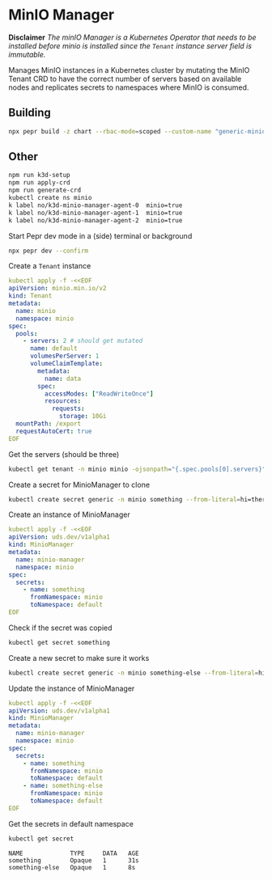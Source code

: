 # MinIO Manager

**Disclaimer** _The minIO Manager is a Kubernetes Operator that needs to be installed _before_ minio is installed since the `Tenant` instance server field is immutable._

Manages MinIO instances in a Kubernetes cluster by mutating the MinIO Tenant CRD to have the correct number of servers based on available nodes and replicates secrets to namespaces where MinIO is consumed.

## Building

```bash
npx pepr build -z chart --rbac-mode=scoped --custom-name "generic-minio"
```



## Other

```bash
npm run k3d-setup   
npm run apply-crd   
npm run generate-crd
kubectl create ns minio
k label no/k3d-minio-manager-agent-0  minio=true
k label no/k3d-minio-manager-agent-1  minio=true
k label no/k3d-minio-manager-agent-2  minio=true
```

Start Pepr dev mode in a (side) terminal or background
```bash
npx pepr dev --confirm
```

Create a `Tenant` instance
```yaml
kubectl apply -f -<<EOF
apiVersion: minio.min.io/v2
kind: Tenant
metadata:
  name: minio
  namespace: minio
spec:
  pools:
    - servers: 2 # should get mutated
      name: default
      volumesPerServer: 1
      volumeClaimTemplate:
        metadata:
          name: data
        spec:
          accessModes: ["ReadWriteOnce"]
          resources:
            requests:
              storage: 10Gi
  mountPath: /export
  requestAutoCert: true
EOF
```

Get the servers (should be three)

```bash
kubectl get tenant -n minio minio -ojsonpath="{.spec.pools[0].servers}"
```

Create a secret for MinioManager to clone

```bash
kubectl create secret generic -n minio something --from-literal=hi=there
```

Create an instance of MinioManager

```yaml
kubectl apply -f -<<EOF
apiVersion: uds.dev/v1alpha1
kind: MinioManager
metadata:
  name: minio-manager
  namespace: minio
spec:
  secrets:
    - name: something
      fromNamespace: minio
      toNamespace: default
EOF
```

Check if the secret was copied

```bash
kubectl get secret something
```

Create a new secret to make sure it works

```bash
kubectl create secret generic -n minio something-else --from-literal=hi=there
```

Update the instance of MinioManager

```yaml
kubectl apply -f -<<EOF
apiVersion: uds.dev/v1alpha1
kind: MinioManager
metadata:
  name: minio-manager
  namespace: minio
spec:
  secrets:
    - name: something
      fromNamespace: minio
      toNamespace: default
    - name: something-else
      fromNamespace: minio
      toNamespace: default
EOF
```

Get the secrets in default namespace

```bash
kubectl get secret 
```

```output
NAME             TYPE     DATA   AGE
something        Opaque   1      31s
something-else   Opaque   1      8s
```

